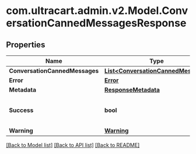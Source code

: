 
# com.ultracart.admin.v2.Model.ConversationCannedMessagesResponse

## Properties

Name | Type | Description | Notes
------------ | ------------- | ------------- | -------------
**ConversationCannedMessages** | [**List&lt;ConversationCannedMessage&gt;**](ConversationCannedMessage.md) |  | [optional] 
**Error** | [**Error**](Error.md) |  | [optional] 
**Metadata** | [**ResponseMetadata**](ResponseMetadata.md) |  | [optional] 
**Success** | **bool** | Indicates if API call was successful | [optional] 
**Warning** | [**Warning**](Warning.md) |  | [optional] 

[[Back to Model list]](../README.md#documentation-for-models)
[[Back to API list]](../README.md#documentation-for-api-endpoints)
[[Back to README]](../README.md)

